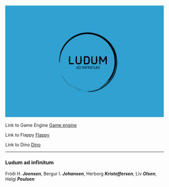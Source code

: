 ![Ludum logo](extra/logo_1.png)

Link to Game Engine [Game engine](https://bergurijohansen.github.io/LudumGameEngine/)

Link to Flappy [Flappy](https://bergurijohansen.github.io/LudumFlappy)

Link to Dino [Dino](https://bergurijohansen.github.io/LudumDino/)

---

### Ludum **ad infinitum**

Fróði H. **_Joensen_**, Bergur I. **_Johansen_**, Herborg **_Kristoffersen_**, Lív **_Olsen_**, Helgi **_Poulsen_**
